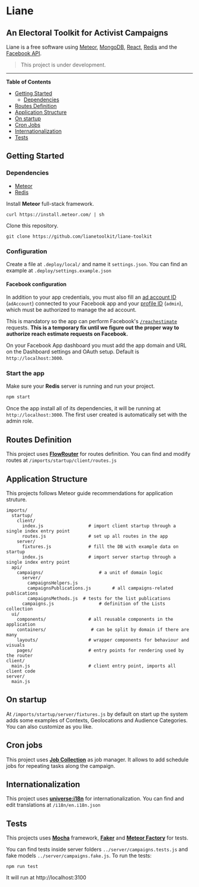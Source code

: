 # Liane

## An Electoral Toolkit for Activist Campaigns

Liane is a free software using [Meteor](https://meteor.com), [MongoDB](https://www.mongodb.com/), [React](https://reactjs.org/), [Redis](https://redis.io/) and the [Facebook API](https://developers.facebook.com/docs).

> This project is under development.

---

**Table of Contents**

* [Getting Started](#getting-started)
  * [Dependencies](#dependencies)
* [Routes Definition](#routes-definition)
* [Application Structure](#application-structure)
* [On startup](#on-startup)
* [Cron Jobs](#cron-jobs)
* [Internationalization](#internationalization)
* [Tests](#tests)

## Getting Started

### Dependencies

 - [Meteor](https://guide.meteor.com)
 - [Redis](https://redis.io/)

Install **Meteor** full-stack framework.
~~~shell
curl https://install.meteor.com/ | sh
~~~

Clone this repository.
~~~shell
git clone https://github.com/lianetoolkit/liane-toolkit
~~~

### Configuration

Create a file at `.deploy/local/` and name it `settings.json`. You can find an example at `.deploy/settings.example.json`

#### Facebook configuration

In addition to your app credentials, you must also fill an [ad account ID](https://www.facebook.com/business/help/1492627900875762) (`adAccount`) connected to your Facebook app and your [profile ID](https://findmyfbid.com) (`admin`), which must be authorized to manage the ad account.

This is mandatory so the app can perform Facebook's [`/reachestimate`](https://developers.facebook.com/docs/marketing-api/reference/ad-account/reachestimate/) requests. **This is a temporary fix until we figure out the proper way to authorize reach estimate requests on Facebook.**

On your Facebook App dashboard you must add the app domain and URL on the Dashboard settings and OAuth setup. Default is `http://localhost:3000`.

### Start the app

Make sure your **Redis** server is running and run your project.

~~~js
npm start
~~~

Once the app install all of its dependencies, it will be running at `http://localhost:3000`. The first user created is automatically set with the admin role.

## Routes Definition

This project uses **[FlowRouter](https://github.com/kadirahq/flow-router)** for routes definition. You can find and modify routes at `/imports/startup/client/routes.js`

## Application Structure

This projects follows Meteor guide recommendations for application struture.

~~~
imports/
  startup/
    client/
      index.js                 # import client startup through a single index entry point
      routes.js                # set up all routes in the app
    server/
      fixtures.js              # fill the DB with example data on startup
      index.js                 # import server startup through a single index entry point
  api/
    campaigns/                     # a unit of domain logic
      server/
        campaignsHelpers.js
        campaignsPublications.js        # all campaigns-related publications
        campaignsMethods.js  # tests for the list publications
      campaigns.js                 # definition of the Lists collection
  ui/
    components/                # all reusable components in the application
    containers/                 # can be split by domain if there are many
    layouts/                   # wrapper components for behaviour and visuals
    pages/                     # entry points for rendering used by the router
client/
  main.js                      # client entry point, imports all client code
server/
  main.js
~~~

## On startup

At `/imports/startup/server/fixtures.js` by default on start up the system adds some examples of Contexts, Geolocations and Audience Categories. You can also customize as you like.

## Cron jobs

This project uses **[Job Collection](https://github.com/vsivsi/meteor-job-collection/)** as job manager. It allows to add schedule jobs for repeating tasks along the campaign.

## Internationalization

This project uses **[universe:i18n](https://github.com/vazco/meteor-universe-i18n)** for internationalization. You can find and edit translations at `/i18n/en.i18n.json`

## Tests

This projects uses **[Mocha](https://github.com/mochajs/mocha)** framework, **[Faker](https://github.com/Marak/Faker.js)** and **[Meteor Factory](https://github.com/versolearning/meteor-factory/)** for tests.

You can find tests inside server folders `../server/campaigns.tests.js` and fake models `../server/campaigns.fake.js`.
To run the tests:

~~~shell
npm run test
~~~

It will run at http://localhost:3100
